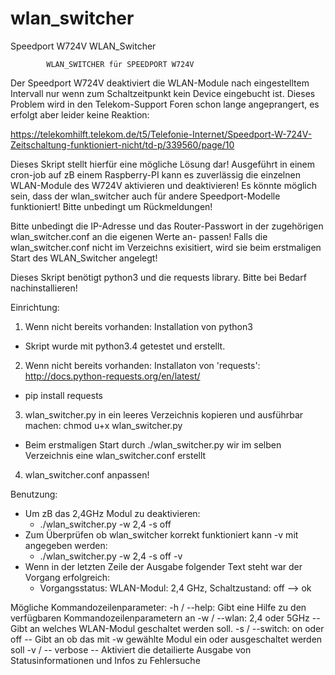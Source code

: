 # wlan_switcher
Speedport W724V WLAN_Switcher

            WLAN_SWITCHER für SPEEDPORT W724V

Der Speedport W724V deaktiviert die WLAN-Module nach eingestelltem
Intervall nur wenn zum Schaltzeitpunkt kein Device eingebucht ist.
Dieses Problem wird in den Telekom-Support Foren schon lange
angeprangert, es erfolgt aber leider keine Reaktion:

https://telekomhilft.telekom.de/t5/Telefonie-Internet/Speedport-W-724V-Zeitschaltung-funktioniert-nicht/td-p/339560/page/10

Dieses Skript stellt hierfür eine mögliche Lösung dar!
Ausgeführt in einem cron-job auf zB einem Raspberry-PI kann es
zuverlässig die einzelnen WLAN-Module des W724V aktivieren und
deaktivieren!
Es könnte möglich sein, dass der wlan_switcher auch für andere
Speedport-Modelle funktioniert! Bitte unbedingt um Rückmeldungen!

Bitte unbedingt die IP-Adresse und das Router-Passwort in
der zugehörigen wlan_switcher.conf an die eigenen Werte an-
passen!
Falls die wlan_switcher.conf nicht im Verzeichns exisitiert, wird
sie beim erstmaligen Start des WLAN_Switcher angelegt!

Dieses Skript benötigt python3 und die requests library.
Bitte bei Bedarf nachinstallieren!
 
Einrichtung:
1. Wenn nicht bereits vorhanden: Installation von python3
  * Skript wurde mit python3.4 getestet und erstellt.
2. Wenn nicht bereits vorhanden: Installaton von 'requests': http://docs.python-requests.org/en/latest/
  * pip install requests
3. wlan_switcher.py in ein leeres Verzeichnis kopieren und ausführbar machen: chmod u+x wlan_switcher.py
  * Beim erstmaligen Start durch ./wlan_switcher.py wir im selben Verzeichnis eine wlan_switcher.conf erstellt
4. wlan_switcher.conf anpassen!
 
Benutzung:
* Um zB das 2,4GHz Modul zu deaktivieren:
  * ./wlan_switcher.py -w 2,4 -s off
* Zum Überprüfen ob wlan_switcher korrekt funktioniert kann -v mit angegeben werden:
  * ./wlan_switcher.py -w 2,4 -s off -v
* Wenn in der letzten Zeile der Ausgabe folgender Text steht war der Vorgang erfolgreich:
  * Vorgangsstatus: WLAN-Modul: 2,4 GHz, Schaltzustand: off --> ok
 
 
Mögliche Kommandozeilenparameter:
-h / --help: Gibt eine Hilfe zu den verfügbaren Kommandozeilenparametern an
-w / --wlan: 2,4 oder 5GHz -- Gibt an welches WLAN-Modul geschaltet werden soll.
-s / --switch: on oder off -- Gibt an ob das mit -w gewählte Modul ein oder ausgeschaltet werden soll
-v / -- verbose -- Aktiviert die detailierte Ausgabe von Statusinformationen und Infos zu Fehlersuche
 
